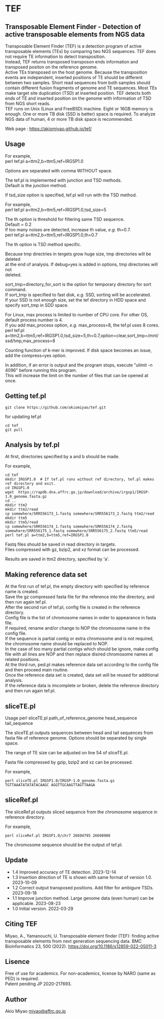 # TEF
## Transposable Element Finder - Detection of active transposable elements from NGS data  
Transposable Element Finder (TEF) is a detection program of active transposable elements (TEs) by comparing two NGS sequences.
TEF does not require TE information to detect transposition.  
Instead, TEF returns transposed transposon ends information and transposed positon on the reference genome.  
Active TEs transposed on the host genome. Because the transposition events are independent, inserted positions of TE should be different between two samples.
Short read sequences from both samples should contain different fusion fragments of genome and TE sequences.
Most TEs make target site duplication (TSD) at inserted position.
TEF detects both ends of TE and inserted position on the genome with information of TSD from NGS short reads.  
TEF runs on Unix (Linux and FreeBSD) machine.  Eight or 16GB memory is enough. One or more TB disk (SSD is better) space is required. To analyze NGS data of human, 4 or more TB disk space is recommended.  

Web page : https://akiomiyao.github.io/tef/  

## Usage

For example,  
perl tef.pl a=ttm2,b=ttm5,ref=IRGSP1.0  

Options are separated with comma WITHOUT space.  

The tef.pl is implemented with junction and TSD methods.  
Default is the junction method.  

If tsd_size option is specified, tef.pl will run with the TSD method.  

For example,  
perl tef.pl a=ttm2,b=ttm5,ref=IRGSP1.0,tsd_size=5  

The th option is threshold for filtering same TSD sequence.  
Default = 0.2  
If too many noises are detected, increase th value, *e.g.* th=0.7.  
perl tef.pl a=ttm2,b=ttm5,ref=IRGSP1.0,th=0.7  

The th option is TSD method specific.  

Because tmp directries in tergets grow huge size, tmp directories will be deleted  
at the end of analysis. If debug=yes is added in options, tmp directories will not  
deleted.  
  
sort_tmp=directory_for_sort is the option for temporary directory for sort command.   
If sort_tmp is specified to fast disk, *e.g.* SSD, sorting will be accelerated.  
If your SSD is not enough size, set the tef directory in HDD space and specify sort_tmp in SDD space.  

For Linux, max process is limited to number of CPU core. For other OS, default process number is 4.  
If you add max_process option, *e.g.* max_process=8, the tef.pl uses 8 cores.  
perl tef.pl a=ttm2,b=ttm5,ref=IRGSP1.0,tsd_size=5,th=0.7,option=clear,sort_tmp=/mnt/ssd/tmp,max_process=8  

Counting function of k-mer is improved. If disk space becomes an issue, add the compress=yes option.  

In addition, if an error is output and the program stops, execute "ulimit -n 4096" before running this program.  
This will increase the limit on the number of files that can be opened at once.  

## Getting tef.pl
```
git clone https://github.com/akiomiyao/tef.git   
```
for updating tef.pl  
```
cd tef  
git pull  
```
  
## Analysis by tef.pl  
At first, directories specified by a and b should be made.  

For example,  
```
cd tef  
mkdir IRGSP1.0  # If tef.pl runs without ref directory, tef.pl makes ref directory and exit.
cd IRGSP1.0  
wget  https://rapdb.dna.affrc.go.jp/download/archive/irgsp1/IRGSP-1.0_genome.fasta.gz  
cd ..  
mkdir ttm2  
mkdir ttm2/read  
cp somewhere/SRR556173_1.fastq somewhere/SRR556173_2.fastq ttm2/read  
mkdir ttm5  
mkdir ttm5/read  
cp somewhere/SRR556174_1.fastq somewhere/SRR556174_2.fastq somewhere/SRR556175_1.fastq somewhere/SRR556175_2.fastq ttm5/read  
perl tef.pl a=ttm2,b=ttm5,ref=IRGSP1.0
```

Fastq files should be saved in read directory in targets.  
Files compressed with gz, bzip2, and xz format can be processed.  
  
Results are saved in ttm2 directory, specified by 'a'.

## Making reference data set
At the first run of tef.pl, the empty directory with specified by reference name is created.  
Save the gz compressed fasta file for the reference into the directory, and then run again tef.pl.  
After the second run of tef.pl, config file is created in the reference directory.  
Config file is the list of chromosome names in order to appearance in fasta file.  
If required, rename and/or change to NOP the chromosome name in the config file.  
If the sequence is partial contig or extra chromosome and is not required, the chromosome name should be replaced to NOP.  
In the case of too many partial contigs which should be ignore, make config file with all lines are NOP and then replace disired chromosome names at related positions.  
At the third run, ped.pl makes reference data set according to the config file and then proceed main routine.  
Once the reference data set is created, data set will be reused for additional analysis.  
If the reference data is imcomplete or broken, delete the reference directory and then run again tef.pl.  

## sliceTE.pl
Usage
perl sliceTE.pl path_of_reference_genome head_sequence tail_sequence

The sliceTE.pl outputs sequences between head and tail sequences from fasta file of reference genome. Options should be separated by single space.  

The range of TE size can be adjusted on line 54 of sliceTE.pl.  

Fasta file compressed by gzip, bzip2 and xz can be processed.  

For example,
```
perl sliceTE.pl IRGSP1.0/IRGSP-1.0_genome.fasta.gz TGTTAAATATATATACAAGC AGGTTGCAAGTTAGTTAAGA
```
## sliceRef.pl
The sliceRef.pl outputs sliced sequence from the chromosome sequence in reference directory.

For example,
```
perl sliceRef.pl IRGSP1.0/chr7 26694795 26698908
```
The chromosome sequence should be the output of tef.pl.

## Update
- 1.4 Improved accuracy of TE detection. 2023-12-14
- 1.3 Insertion direction of TE is shown with same format of version 1.0. 2023-10-09
- 1.2 Correct output transposed positions. Add filter for ambigure TSDs. 2023-09-18
- 1.1 Improve junction method. Large genome data (even human) can be applicable. 2023-08-23
- 1.0 Initial version. 2022-03-29

## Citing TEF
Miyao, A., Yamanouchi, U. Transposable element finder (TEF): finding active transposable elements from next generation sequencing data. BMC Bioinformatics 23, 500 (2022). https://doi.org/10.1186/s12859-022-05011-3

## Lisence
Free of use for academics. For non-academics, license by NARO (same as PED) is required.  
Patent pending JP 2020-217693.  

## Author 
Akio Miyao miyao@affrc.go.jp
